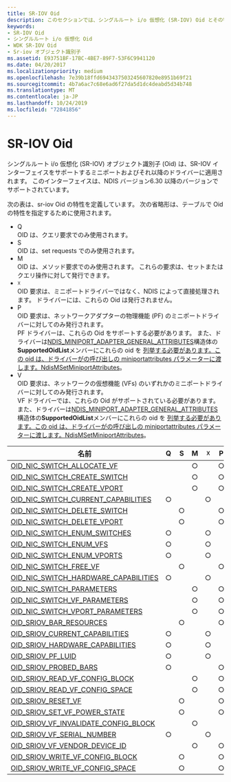 ```yaml
---
title: SR-IOV Oid
description: このセクションでは、シングルルート i/o 仮想化 (SR-IOV) Oid とその特性について説明します。
keywords:
- SR-IOV Oid
- シングルルート i/o 仮想化 Oid
- WDK SR-IOV Oid
- Sr-iov オブジェクト識別子
ms.assetid: E93751BF-17BC-4BE7-89F7-53F6C9941120
ms.date: 04/20/2017
ms.localizationpriority: medium
ms.openlocfilehash: 7e39b18ffd6943437503245607820e8951b69f21
ms.sourcegitcommit: 4b7a6ac7c68e6ad6f27da5d1dc4deabd5d34b748
ms.translationtype: MT
ms.contentlocale: ja-JP
ms.lasthandoff: 10/24/2019
ms.locfileid: "72841856"
---
```

# <a name="sr-iov-oids"></a>SR-IOV Oid

シングルルート i/o 仮想化 (SR-IOV) オブジェクト識別子 (Oid) は、SR-IOV インターフェイスをサポートするミニポートおよびそれ以降のドライバーに適用されます。 このインターフェイスは、NDIS バージョン6.30 以降のバージョンでサポートされています。 

次の表は、sr-iov Oid の特性を定義しています。 次の省略形は、テーブルで Oid の特性を指定するために使用されます。

- Q  
OID は、クエリ要求でのみ使用されます。
- S  
OID は、set requests でのみ使用されます。
- M  
OID は、メソッド要求でのみ使用されます。 これらの要求は、セットまたはクエリ操作に対して発行できます。
- ☓  
OID 要求は、ミニポートドライバーではなく、NDIS によって直接処理されます。 ドライバーには、これらの Oid は発行されません。
- P  
OID 要求は、ネットワークアダプターの物理機能 (PF) のミニポートドライバーに対してのみ発行されます。  
PF ドライバーは、これらの Oid をサポートする必要があります。 また、ドライバーは[NDIS_MINIPORT_ADAPTER_GENERAL_ATTRIBUTES](https://docs.microsoft.com/windows-hardware/drivers/ddi/ndis/ns-ndis-_ndis_miniport_adapter_general_attributes)構造体の**SupportedOidList**メンバーにこれらの oid を [列挙する必要があります。この oid は、ドライバーがの呼び出しの miniportattributes パラメーターに渡します。NdisMSetMiniportAttributes](https://docs.microsoft.com/windows-hardware/drivers/ddi/ndis/nf-ndis-ndismsetminiportattributes)。
- V  
OID 要求は、ネットワークの仮想機能 (VFs) のいずれかのミニポートドライバーに対してのみ発行されます。  
VF ドライバーでは、これらの Oid がサポートされている必要があります。 また、ドライバーは[NDIS_MINIPORT_ADAPTER_GENERAL_ATTRIBUTES](https://docs.microsoft.com/windows-hardware/drivers/ddi/ndis/ns-ndis-_ndis_miniport_adapter_general_attributes)構造体の**SupportedOidList**メンバーにこれらの oid を [列挙する必要があります。この oid は、ドライバーがの呼び出しの miniportattributes パラメーターに渡します。NdisMSetMiniportAttributes](https://docs.microsoft.com/windows-hardware/drivers/ddi/ndis/nf-ndis-ndismsetminiportattributes)。

| 名前                                                                                                 | Q | S | M | ☓ | P | V |
|---                                                                                                   |---|---|---|---|---|---|
| [OID_NIC_SWITCH_ALLOCATE_VF](https://docs.microsoft.com/windows-hardware/drivers/network/oid-nic-switch-allocate-vf)           |   |   | ○ |   | ○ |   | 
| [OID_NIC_SWITCH_CREATE_SWITCH](https://docs.microsoft.com/windows-hardware/drivers/network/oid-nic-switch-create-switch)         |   |   | ○ |   | ○ |   | 
| [OID_NIC_SWITCH_CREATE_VPORT](https://docs.microsoft.com/windows-hardware/drivers/network/oid-nic-switch-create-vport)          |   |   | ○ |   | ○ |   |
| [OID_NIC_SWITCH_CURRENT_CAPABILITIES](https://docs.microsoft.com/windows-hardware/drivers/network/oid-nic-switch-current-capabilities)  | ○ |   |   | ○ |   |   |  
| [OID_NIC_SWITCH_DELETE_SWITCH](https://docs.microsoft.com/windows-hardware/drivers/network/oid-nic-switch-delete-switch)         |   | ○ |   |   | ○ |   |  
| [OID_NIC_SWITCH_DELETE_VPORT](https://docs.microsoft.com/windows-hardware/drivers/network/oid-nic-switch-delete-vport)          |   | ○ |   |   | ○ |   | 
| [OID_NIC_SWITCH_ENUM_SWITCHES](https://docs.microsoft.com/windows-hardware/drivers/network/oid-nic-switch-enum-switches)         | ○ |   |   | ○ |   |   |   
| [OID_NIC_SWITCH_ENUM_VFS](https://docs.microsoft.com/windows-hardware/drivers/network/oid-nic-switch-enum-vfs)              | ○ |   |   | ○ |   |   |   
| [OID_NIC_SWITCH_ENUM_VPORTS](https://docs.microsoft.com/windows-hardware/drivers/network/oid-nic-switch-enum-vports)           | ○ |   |   | ○ |   |   |  
| [OID_NIC_SWITCH_FREE_VF](https://docs.microsoft.com/windows-hardware/drivers/network/oid-nic-switch-free-vf)               |   | ○ |   |   | ○ |   | 
| [OID_NIC_SWITCH_HARDWARE_CAPABILITIES](https://docs.microsoft.com/windows-hardware/drivers/network/oid-nic-switch-hardware-capabilities) | ○ |   |   | ○ |   |   |   
| [OID_NIC_SWITCH_PARAMETERS](https://docs.microsoft.com/windows-hardware/drivers/network/oid-nic-switch-parameters)            |   |   | ○ |   | ○ |   | 
| [OID_NIC_SWITCH_VF_PARAMETERS](https://docs.microsoft.com/windows-hardware/drivers/network/oid-nic-switch-vf-parameters)         |   |   | ○ |   | ○ |   | 
| [OID_NIC_SWITCH_VPORT_PARAMETERS](https://docs.microsoft.com/windows-hardware/drivers/network/oid-nic-switch-vport-parameters)      |   |   | ○ |   | ○ |   | 
| [OID_SRIOV_BAR_RESOURCES](https://docs.microsoft.com/windows-hardware/drivers/network/oid-sriov-bar-resources)              |   | ○ |   |   | ○ |   | 
| [OID_SRIOV_CURRENT_CAPABILITIES](https://docs.microsoft.com/windows-hardware/drivers/network/oid-sriov-current-capabilities)       | ○ |   |   | ○ |   |   |   
| [OID_SRIOV_HARDWARE_CAPABILITIES](https://docs.microsoft.com/windows-hardware/drivers/network/oid-sriov-hardware-capabilities)      | ○ |   |   | ○ |   |   |   
| [OID_SRIOV_PF_LUID](https://docs.microsoft.com/windows-hardware/drivers/network/oid-sriov-pf-luid)                    | ○ |   |   | ○ |   |   |   
| [OID_SRIOV_PROBED_BARS](https://docs.microsoft.com/windows-hardware/drivers/network/oid-sriov-probed-bars)                | ○ |   |   |   | ○ |   | 
| [OID_SRIOV_READ_VF_CONFIG_BLOCK](https://docs.microsoft.com/windows-hardware/drivers/network/oid-sriov-read-vf-config-block)       |   |   | ○ |   | ○ |   | 
| [OID_SRIOV_READ_VF_CONFIG_SPACE](https://docs.microsoft.com/windows-hardware/drivers/network/oid-sriov-read-vf-config-space)       |   |   | ○ |   | ○ |   | 
| [OID_SRIOV_RESET_VF](https://docs.microsoft.com/windows-hardware/drivers/network/oid-sriov-reset-vf)                   |   | ○ |   |   | ○ |   | 
| [OID_SRIOV_SET_VF_POWER_STATE](https://docs.microsoft.com/windows-hardware/drivers/network/oid-sriov-set-vf-power-state)         |   | ○ |   |   | ○ |   |  
| [OID_SRIOV_VF_INVALIDATE_CONFIG_BLOCK](https://docs.microsoft.com/windows-hardware/drivers/network/oid-sriov-vf-invalidate-config-block) |   |   | ○ |   |   | ○ | 
| [OID_SRIOV_VF_SERIAL_NUMBER](https://docs.microsoft.com/windows-hardware/drivers/network/oid-sriov-vf-serial-number)           | ○ |   |   | ○ |   |   |   
| [OID_SRIOV_VF_VENDOR_DEVICE_ID](https://docs.microsoft.com/windows-hardware/drivers/network/oid-sriov-vf-vendor-device-id)        |   |   | ○ |   | ○ |   | 
| [OID_SRIOV_WRITE_VF_CONFIG_BLOCK](https://docs.microsoft.com/windows-hardware/drivers/network/oid-sriov-write-vf-config-block)      |   | ○ |   |   | ○ |   | 
| [OID_SRIOV_WRITE_VF_CONFIG_SPACE](https://docs.microsoft.com/windows-hardware/drivers/network/oid-sriov-write-vf-config-space)      |   | ○ |   |   | ○ |   |


